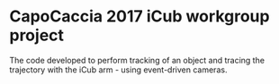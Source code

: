 CapoCaccia 2017 iCub workgroup project
=============================

The code developed to perform tracking of an object and tracing the trajectory with the iCub arm - using event-driven cameras.



